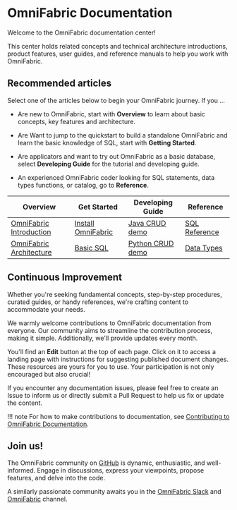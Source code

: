 # **OmniFabric Documentation**

Welcome to the OmniFabric documentation center!

This center holds related concepts and technical architecture introductions, product features, user guides, and reference manuals to help you work with OmniFabric.

## **Recommended articles**

Select one of the articles below to begin your OmniFabric journey. If you ...

- Are new to OmniFabric, start with **Overview** to learn about basic concepts, key features and architecture.

- Are Want to jump to the quickstart to build a standalone OmniFabric and learn the basic knowledge of SQL, start with **Getting Started**.

- Are applicators and want to try out OmniFabric as a basic database, select **Developing Guide** for the tutorial and developing guide.

- An experienced OmniFabric coder looking for SQL statements, data types functions, or catalog, go to **Reference**.

|  Overview   | Get Started  | Developing Guide | Reference   |
|  ----  | ----  |  ----  | ----  |
| [OmniFabric Introduction](OmniFabric/Overview/OmniFabric-introduction.md)  | [Install OmniFabric](OmniFabric/Get-Started/install-standalone-OmniFabric.md) | [Java CRUD demo](OmniFabric/Tutorial/develop-java-crud-demo.md)	|[SQL Reference](OmniFabric/Reference/SQL-Reference/Data-Definition-Language/create-database.md)|
| [OmniFabric Architecture](OmniFabric/Overview/architecture/OmniFabric-architecture-design.md)  | [Basic SQL](OmniFabric/Get-Started/basic-sql.md) |[Python CRUD demo](OmniFabric/Tutorial/develop-python-crud-demo.md)|[Data Types](OmniFabric/Reference/Data-Types/data-types.md)|

## **Continuous Improvement**

Whether you're seeking fundamental concepts, step-by-step procedures, curated guides, or handy references, we're crafting content to accommodate your needs.

We warmly welcome contributions to OmniFabric documentation from everyone. Our community aims to streamline the contribution process, making it simple. Additionally, we'll provide updates every month.

You'll find an **Edit** button at the top of each page. Click on it to access a landing page with instructions for suggesting published document changes. These resources are yours for you to use. Your participation is not only encouraged but also crucial!

If you encounter any documentation issues, please feel free to create an Issue to inform us or directly submit a Pull Request to help us fix or update the content.

!!! note
    For how to make contributions to documentation, see [Contributing to OmniFabric Documentation](OmniFabric/Contribution-Guide/How-to-Contribute/contribute-documentation.md).

## **Join us!**

The OmniFabric community on [GitHub](https://github.com/OmniFabric/OmniFabric) is dynamic, enthusiastic, and well-informed. Engage in discussions, express your viewpoints, propose features, and delve into the code.

A similarly passionate community awaits you in the [OmniFabric Slack](https://OmniFabricworkspace.slack.com/) and [OmniFabric](https://www.OmniFabric.cn/tutorials) channel.
